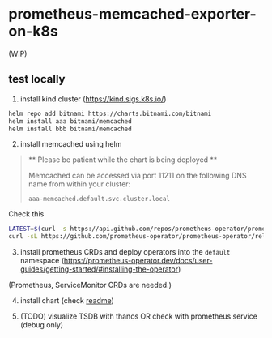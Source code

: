 # prometheus-memcached-exporter-on-k8s

(WIP)

## test locally

1. install kind cluster (https://kind.sigs.k8s.io/)

```sh
helm repo add bitnami https://charts.bitnami.com/bitnami
helm install aaa bitnami/memcached
helm install bbb bitnami/memcached
```
2. install memcached using helm

> ** Please be patient while the chart is being deployed **
>
> Memcached can be accessed via port 11211 on the following DNS name from within your cluster:
>
>     aaa-memcached.default.svc.cluster.local

Check this

```sh
LATEST=$(curl -s https://api.github.com/repos/prometheus-operator/prometheus-operator/releases/latest | jq -cr .tag_name)
curl -sL https://github.com/prometheus-operator/prometheus-operator/releases/download/${LATEST}/bundle.yaml | kubectl create -f -
```
3. install prometheus CRDs and deploy operators into the `default` namespace (https://prometheus-operator.dev/docs/user-guides/getting-started/#installing-the-operator)

(Prometheus, ServiceMonitor CRDs are needed.)

4. install chart (check [readme](./helm-chart/README.md))

5. (TODO) visualize TSDB with thanos OR check with prometheus service (debug only)
